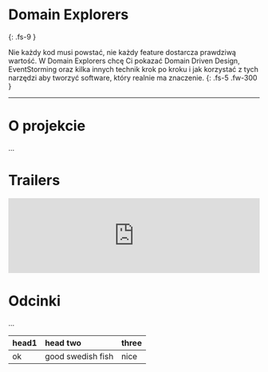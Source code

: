# Domain Explorers
{: .fs-9 }

Nie każdy kod musi powstać, nie każdy feature dostarcza prawdziwą wartość. W Domain Explorers chcę Ci pokazać Domain Driven Design, EventStorming oraz kilka innych technik krok po kroku i jak korzystać z tych narzędzi aby tworzyć software, który realnie ma znaczenie.
{: .fs-5 .fw-300 }

---

# O projekcie

...

# Trailers

<iframe width="100%" height="" src="https://www.youtube.com/embed/ae2eSW3BiXI" frameborder="0" allow="accelerometer; autoplay; clipboard-write; encrypted-media; gyroscope; picture-in-picture" allowfullscreen></iframe>

# Odcinki

...

| head1        | head two          | three |
|:-------------|:------------------|:------|
| ok           | good swedish fish | nice  |

